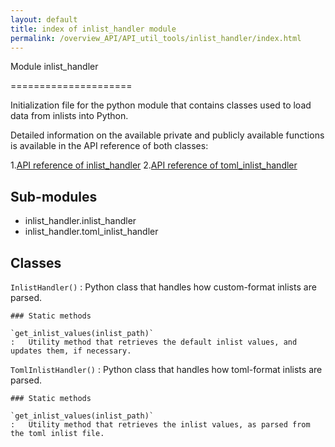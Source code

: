 ```yaml
---
layout: default
title: index of inlist_handler module
permalink: /overview_API/API_util_tools/inlist_handler/index.html
---
```


Module inlist_handler

=====================

Initialization file for the python module that contains classes used to load data from inlists into Python.

Detailed information on the available private and publicly available functions is available in the API reference of both classes:

1.[API reference of inlist_handler](inlist_handler.html)
2.[API reference of toml_inlist_handler](toml_inlist_handler.html)

Sub-modules
-----------

* inlist_handler.inlist_handler
* inlist_handler.toml_inlist_handler

Classes
-------

`InlistHandler()`
:   Python class that handles how custom-format inlists are parsed.

    ### Static methods

    `get_inlist_values(inlist_path)`
    :   Utility method that retrieves the default inlist values, and updates them, if necessary.

`TomlInlistHandler()`
:   Python class that handles how toml-format inlists are parsed.

    ### Static methods

    `get_inlist_values(inlist_path)`
    :   Utility method that retrieves the inlist values, as parsed from the toml inlist file.
